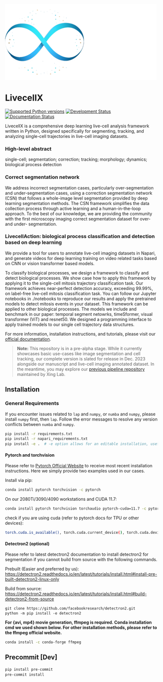 
<img src="https://github.com/xing-lab-pitt/livecellx/blob/main/docs/source/_static/left-logo.png" alt="" height="250"/>

# LivecellX

[![Supported Python versions](https://img.shields.io/badge/python-3.8%7C3.9%7C3.10-blue)](https://python.org)
[![Development Status](https://img.shields.io/badge/status-pre--alpha-yellow)](https://en.wikipedia.org/wiki/Software_release_life_cycle#Pre-alpha)
[![Documentation Status](https://readthedocs.org/projects/livecellx/badge/?version=latest)](https://livecellx.readthedocs.io/en/latest/?badge=latest)

LivecellX is a comprehensive deep learning live-cell analysis framework written in Python, designed specifically for segmenting, tracking, and analyzing single-cell trajectories in live-cell imaging datasets.  
### High-level abstract
single-cell; segmentation; correction; tracking; morphology; dynamics; biological process detection

### Correct segmentation network
We address incorrect segmentation cases, particularly over-segmentation and under-segmentation cases, using a correction segmentation network (CSN) that follows a whole-image level segmentation provided by deep learning segmentation methods. The CSN framework simplifies the data collection process through active learning and a human-in-the-loop approach. To the best of our knowledge, we are providing the community with the first microscopy imaging correct segmentation dataset for over- and under- segmentation. 

### LivecellAction: biological process classification and detection based on deep learning
We provide a tool for users to annotate live-cell imaging datasets in Napari, and generate videos for deep learning training on video related tasks based on CNN or vision transformer based models.  

To classify biological processes, we design a framework to classify and detect biological processes. We show case how to apply this framework by applying it to the single-cell mitosis trajectory classification task. Our framework achieves near-perfect detection accuracy, exceeding 99.99%, on label-free live-cell mitosis classification task. You can follow our Jupyter notebooks in ./notebooks to reproduce our results and apply the pretrained models to detect mitosis events in your dataset. This framework can be applied to other biological processes. The models we include and benchmark in our paper: temporal segment netowrks, timeSformer, visual transformer (ViT) and resnet50. We designed a programming interface to apply trained models to our single cell trajectory data structures.

For more information, installation instructions, and tutorials, please visit our [official documentation](https://livecellx.readthedocs.io/en/latest/).

> **Note:** This repository is in a pre-alpha stage. While it currently showcases basic use-cases like image segmentation and cell tracking, our complete version is slated for release in Dec. 2023 alongside our manuscript and live-cell imaging annotated dataset. In the meantime, you may explore our [previous pipeline repository](https://github.com/xing-lab-pitt/xing-vimentin-dic-pipeline) maintained by Xing Lab.

## Installation

### General Requirements

If you encounter issues related to `lap` and `numpy`, or `numba` and `numpy`, please install `numpy` first, then `lap`. Follow the error messages to resolve any version conflicts between `numba` and `numpy`.

```bash
pip install -r requirements.txt
pip install -r napari_requirements.txt
pip install -e .  # -e option allows for an editable installation, useful for development
```

#### **Pytorch and torchvision**  
Please refer to [Pytorch Official Website](https://pytorch.org/get-started/locally) to receive most recent installation instructions. Here we simply provide two examples used in our cases.  

Install via pip:  
```bash
conda install pytorch torchvision -c pytorch
```

On our 2080Ti/3090/4090 workstations and CUDA 11.7:  
```bash
conda install pytorch torchvision torchaudio pytorch-cuda=11.7 -c pytorch -c nvidia
```

check if you are using cuda (refer to pytorch docs for TPU or other devices):
```bash
torch.cuda.is_available(), torch.cuda.current_device(), torch.cuda.device_count()
``````


#### **Detectron2 (optional)**  

Please refer to latest detectron2 documentation to install detectron2 for segmentation if you cannot build from source with the following commands.  

Prebuilt (Easier and preferred by us):  
https://detectron2.readthedocs.io/en/latest/tutorials/install.html#install-pre-built-detectron2-linux-only

Build from source:  
https://detectron2.readthedocs.io/en/latest/tutorials/install.html#build-detectron2-from-source

```
git clone https://github.com/facebookresearch/detectron2.git
python -m pip install -e detectron2
```

**For {avi, mp4} movie generation, ffmpeg is required. Conda installation cmd we used shown below. For other installation methods, please refer to the ffmpeg official website.**
```bash
conda install -c conda-forge ffmpeg
```

## Precommit [Dev]  
`pip install pre-commit`  
`pre-commit install`
